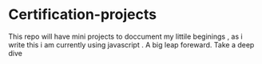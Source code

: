 # Certification-projects

This repo will have mini projects to doccument my littile beginings , as i write this i am currently using javascript . A big leap foreward.
Take a deep dive 
